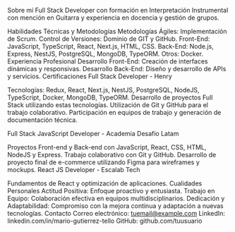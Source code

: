 Sobre mí
Full Stack Developer con formación en Interpretación Instrumental con mención en Guitarra y experiencia en docencia y gestión de grupos.

Habilidades Técnicas y Metodologías
Metodologías Ágiles: Implementación de Scrum.
Control de Versiones: Dominio de GIT y GitHub.
Front-End: JavaScript, TypeScript, React, Next.js, HTML, CSS.
Back-End: Node.js, Express, NestJS, PostgreSQL, MongoDB, TypeORM.
Otros: Docker.
Experiencia Profesional
Desarrollo Front-End: Creación de interfaces dinámicas y responsivas.
Desarrollo Back-End: Diseño y desarrollo de APIs y servicios.
Certificaciones
Full Stack Developer - Henry

Tecnologías: Redux, React, Next.js, NestJS, PostgreSQL, NodeJS, TypeScript, Docker, MongoDB, TypeORM.
Desarrollo de proyectos Full Stack utilizando estas tecnologías.
Utilización de Git y GitHub para el trabajo colaborativo.
Participación en equipos de trabajo y generación de documentación técnica.

Full Stack JavaScript Developer - Academia Desafío Latam

Proyectos Front-end y Back-end con JavaScript, React, CSS, HTML, NodeJS y Express.
Trabajo colaborativo con Git y GitHub.
Desarrollo de proyecto final de e-commerce utilizando Figma para wireframes y mockups.
React JS Developer - Escalab Tech

Fundamentos de React y optimización de aplicaciones.
Cualidades Personales
Actitud Positiva: Enfoque proactivo y entusiasta.
Trabajo en Equipo: Colaboración efectiva en equipos multidisciplinarios.
Dedicación y Adaptabilidad: Compromiso con la mejora continua y adaptación a nuevas tecnologías.
Contacto
Correo electrónico: tuemail@example.com
LinkedIn: linkedin.com/in/mario-gutierrez-tello
GitHub: github.com/tuusuario
